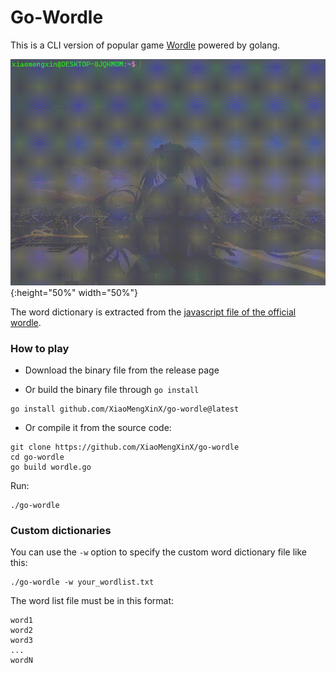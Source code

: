 # Go-Wordle

This is a CLI version of popular game [Wordle](https://www.powerlanguage.co.uk/wordle/) powered by golang.

![](https://raw.githubusercontent.com/XiaoMengXinX/go-wordle/master/img/play.gif){:height="50%" width="50%"}

The word dictionary is extracted from the [javascript file of the official wordle](https://www.powerlanguage.co.uk/wordle/main.e65ce0a5.js).

### How to play

- Download the binary file from the release page

- Or build the binary file through `go install`

```shell  
go install github.com/XiaoMengXinX/go-wordle@latest
```

- Or compile it from the source code:

```shell
git clone https://github.com/XiaoMengXinX/go-wordle
cd go-wordle
go build wordle.go
```

Run:

```shell
./go-wordle
```

### Custom dictionaries

You can use the `-w` option to specify the custom word dictionary file like this:

```shell
./go-wordle -w your_wordlist.txt
```

The word list file must be in this format:

```
word1
word2
word3
...
wordN
```
